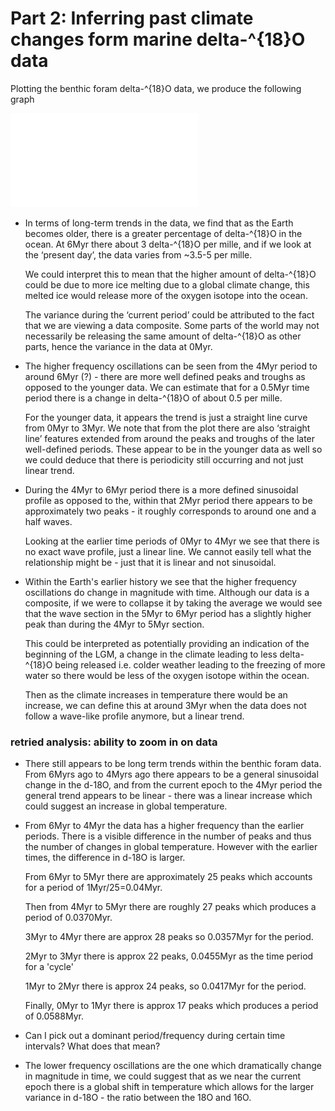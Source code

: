 # Part 2: Inferring past climate changes form marine delta-^{18}O data

Plotting the benthic foram delta-^{18}O data, we produce the following graph

![climate_data](part2_graph.pdf)

- In terms of long-term trends in the data, we find that as the Earth becomes older, there is a greater percentage of delta-^{18}O in the ocean. At 6Myr there about 3 delta-^{18}O per mille, and if we look at the ‘present day’, the data varies from ~3.5-5 per mille. 

	We could interpret this to mean that the higher amount of delta-^{18}O could be due to more ice melting due to a global climate change, this melted ice would release more of the oxygen isotope into the ocean.

	The variance during the ‘current period’ could be attributed to the fact that we are viewing a data composite. Some parts of the world may not necessarily be releasing the same amount of delta-^{18}O as other parts, hence the variance in the data at 0Myr.

- The higher frequency oscillations can be seen from the 4Myr period to around 6Myr (?) - there are more well defined peaks and troughs as opposed to the younger data. We can estimate that for a 0.5Myr time period there is a change in delta-^{18}O of about 0.5 per mille. 

	For the younger data, it appears the trend is just a straight line curve from 0Myr to 3Myr. We note that from the plot there are also ‘straight line’ features extended from around the peaks and troughs of the later well-defined periods. These appear to be in the younger data as well so we could deduce that there is periodicity still occurring and not just linear trend.  
- During the 4Myr to 6Myr period there is a more defined sinusoidal profile as opposed to the, within that 2Myr period there appears to be approximately two peaks - it roughly corresponds to around one and a half waves. 

	Looking at the earlier time periods of 0Myr to 4Myr we see that there is no exact wave profile, just a linear line. We cannot easily tell what the relationship might be - just that it is linear and not sinusoidal.
	
- Within the Earth's earlier history we see that the higher frequency oscillations do change in magnitude with time. Although our data is a composite, if we were to collapse it by taking the average we would see that the wave section in the 5Myr to 6Myr period has a slightly higher peak than during the 4Myr to 5Myr section. 

	This could be interpreted as potentially providing an indication of the beginning of the LGM, a change in the climate leading to less delta-^{18}O being released i.e. colder weather leading to the freezing of more water so there would be less of the oxygen isotope within the ocean. 
	
	Then as the climate increases in temperature there would be an increase, we can define this at around 3Myr when the data does not follow a wave-like profile anymore, but a linear trend.  
	
### retried analysis: ability to zoom in on data

- There still appears to be long term trends within the benthic foram data. From 6Myrs ago to 4Myrs ago there appears to be a general sinusoidal change in the d-18O, and from the current epoch to the 4Myr period the general trend appears to be linear - there was a linear increase which could suggest an increase in global temperature. 

- From 6Myr to 4Myr the data has a higher frequency than the earlier periods. There is a visible difference in the number of peaks and thus the number of changes in global temperature. However with the earlier times, the difference in d-18O is larger.  

	From 6Myr to 5Myr there are approximately 25 peaks which accounts for a period of 1Myr/25=0.04Myr.
	
	Then from 4Myr to 5Myr there are roughly 27 peaks which produces a period of 0.0370Myr.
	
	3Myr to 4Myr there are approx 28 peaks so 0.0357Myr for the period.
	
	2Myr to 3Myr there is approx 22 peaks, 0.0455Myr as the time period for a 'cycle'
	
	1Myr to 2Myr there is approx 24 peaks, so 0.0417Myr for the period.
	
	Finally, 0Myr to 1Myr there is approx 17 peaks which produces a period of 0.0588Myr.
	
- Can I pick out a dominant period/frequency during certain time intervals? What does that mean? 

- The lower frequency oscillations are the one which dramatically change in magnitude in time, we could suggest that as we near the current epoch there is a global shift in temperature which allows for the larger variance in d-18O - the ratio between the 18O and 16O. 